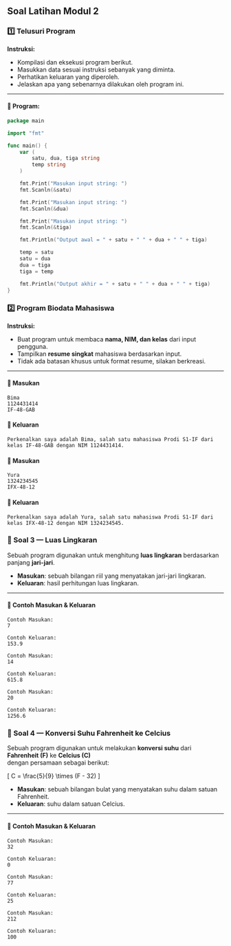 ## Soal Latihan Modul 2

### 1️⃣ Telusuri Program

**Instruksi:**

- Kompilasi dan eksekusi program berikut.
- Masukkan data sesuai instruksi sebanyak yang diminta.
- Perhatikan keluaran yang diperoleh.
- Jelaskan apa yang sebenarnya dilakukan oleh program ini.

---

#### 📄 Program:

```go
package main

import "fmt"

func main() {
    var (
        satu, dua, tiga string
        temp string
    )

    fmt.Print("Masukan input string: ")
    fmt.Scanln(&satu)

    fmt.Print("Masukan input string: ")
    fmt.Scanln(&dua)

    fmt.Print("Masukan input string: ")
    fmt.Scanln(&tiga)

    fmt.Println("Output awal = " + satu + " " + dua + " " + tiga)

    temp = satu
    satu = dua
    dua = tiga
    tiga = temp

    fmt.Println("Output akhir = " + satu + " " + dua + " " + tiga)
}
```

### 2️⃣ Program Biodata Mahasiswa

**Instruksi:**

- Buat program untuk membaca **nama, NIM, dan kelas** dari input pengguna.
- Tampilkan **resume singkat** mahasiswa berdasarkan input.
- Tidak ada batasan khusus untuk format resume, silakan berkreasi.

---

#### 📝 Masukan

```plaintext
Bima
1124431414
IF-48-GAB
```

#### 📝 Keluaran

```plaintext
Perkenalkan saya adalah Bima, salah satu mahasiswa Prodi S1-IF dari kelas IF-48-GAB dengan NIM 1124431414.
```

#### 📝 Masukan

```plaintext
Yura
1324234545
IFX-48-12
```

#### 📝 Keluaran

```plaintext
Perkenalkan saya adalah Yura, salah satu mahasiswa Prodi S1-IF dari kelas IFX-48-12 dengan NIM 1324234545.
```

### 🔹 Soal 3 — Luas Lingkaran

Sebuah program digunakan untuk menghitung **luas lingkaran** berdasarkan panjang **jari-jari**.

- **Masukan**: sebuah bilangan riil yang menyatakan jari-jari lingkaran.
- **Keluaran**: hasil perhitungan luas lingkaran.

---

#### 📝 Contoh Masukan & Keluaran

```text
Contoh Masukan:
7

Contoh Keluaran:
153.9

Contoh Masukan:
14

Contoh Keluaran:
615.8

Contoh Masukan:
20

Contoh Keluaran:
1256.6

```

### 🔹 Soal 4 — Konversi Suhu Fahrenheit ke Celcius

Sebuah program digunakan untuk melakukan **konversi suhu** dari **Fahrenheit (F)** ke **Celcius (C)**  
dengan persamaan sebagai berikut:

\[
C = \frac{5}{9} \times (F - 32)
\]

- **Masukan**: sebuah bilangan bulat yang menyatakan suhu dalam satuan Fahrenheit.
- **Keluaran**: suhu dalam satuan Celcius.

---

#### 📝 Contoh Masukan & Keluaran

```text
Contoh Masukan:
32

Contoh Keluaran:
0

Contoh Masukan:
77

Contoh Keluaran:
25

Contoh Masukan:
212

Contoh Keluaran:
100

```
